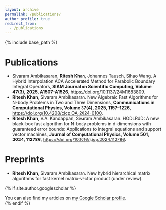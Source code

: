 ```yaml
---
layout: archive
permalink: /publications/
author_profile: true
redirect_from:
  - /publications
---
```


{% include base_path %}


Publications
======
* Sivaram Ambikasaran, **Ritesh Khan**, Johannes Tausch, Sihao Wang. A Hybrid Interpolation ACA Accelerated Method for Parabolic Boundary Integral Operators, **SIAM Journal on Scientific Computing, Volume 47(3), 2025, A1507-A1526**, <https://doi.org/10.1137/24M1683809>.
* **Ritesh Khan**, Sivaram Ambikasaran. New Algebraic Fast Algorithms for N-body Problems in Two and Three Dimensions, **Communications in Computational Physics, Volume 37(4), 2025, 1157–1226**, <https://doi.org/10.4208/cicp.OA-2024-0100>.
* **Ritesh Khan**, V.A. Kandappan, Sivaram Ambikasaran. HODLRdD: A new black-box fast algorithm for N-body problems in d-dimensions with guaranteed error bounds: Applications to integral equations and support vector machines, **Journal of Computational Physics, Volume 501, 2024, 112786**, <https://doi.org/10.1016/j.jcp.2024.112786>.

  
Preprints
======
* **Ritesh Khan**, Sivaram Ambikasaran. New hybrid hierarchical matrix algorithms for fast kernel
matrix-vector product (under review).

{% if site.author.googlescholar %}
  <div class="wordwrap">You can also find my articles on <a href="{{site.author.googlescholar}}">my Google Scholar profile</a>.</div>
{% endif %}
